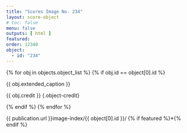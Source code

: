 ```yaml
---
title: "Scores Image No. 234"
layout: score-object
# toc: false
menu: false
outputs: [ html ]
featured: 
order: 12340
object:
  - id: "234"
---
```


{% for obj in objects.object_list %}
{% if obj.id == object[0].id %}

{{ obj.extended_caption }}

{{ obj.credit }} {.object-credit}

{% endif %}
{% endfor %}

<div class="object-credit object-url is-print-only">

{{ publication.url }}image-index/{{ object[0].id }}/ {% if featured %}*{% endif %}

</div>
